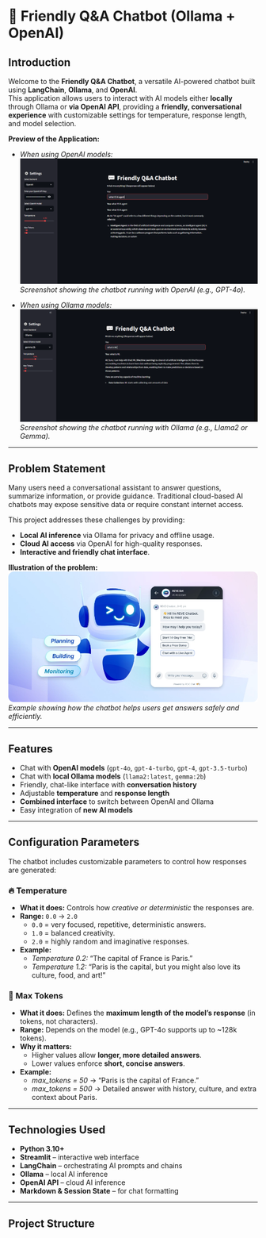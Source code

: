# 💬 Friendly Q&A Chatbot (Ollama + OpenAI)

## Introduction
Welcome to the **Friendly Q&A Chatbot**, a versatile AI-powered chatbot built using **LangChain**, **Ollama**, and **OpenAI**.  
This application allows users to interact with AI models either **locally** through Ollama or **via OpenAI API**, providing a **friendly, conversational experience** with customizable settings for temperature, response length, and model selection.  

**Preview of the Application:**

- *When using OpenAI models:*  
  ![OpenAI Chatbot](images/openAi.PNG)  
  *Screenshot showing the chatbot running with OpenAI (e.g., GPT-4o).*  

- *When using Ollama models:*  
  ![Ollama Chatbot](images/ollama.PNG)  
  *Screenshot showing the chatbot running with Ollama (e.g., Llama2 or Gemma).*  

---

## Problem Statement
Many users need a conversational assistant to answer questions, summarize information, or provide guidance. Traditional cloud-based AI chatbots may expose sensitive data or require constant internet access.  

This project addresses these challenges by providing:

- **Local AI inference** via Ollama for privacy and offline usage.
- **Cloud AI access** via OpenAI for high-quality responses.
- **Interactive and friendly chat interface**.

**Illustration of the problem:**  
![Problem Illustration](images/chatbot-best-practices.webp)  
*Example showing how the chatbot helps users get answers safely and efficiently.*

---

## Features
- Chat with **OpenAI models** (`gpt-4o`, `gpt-4-turbo`, `gpt-4`, `gpt-3.5-turbo`)  
- Chat with **local Ollama models** (`llama2:latest`, `gemma:2b`)  
- Friendly, chat-like interface with **conversation history**  
- Adjustable **temperature** and **response length**  
- **Combined interface** to switch between OpenAI and Ollama  
- Easy integration of **new AI models**  

---

## Configuration Parameters
The chatbot includes customizable parameters to control how responses are generated:

### 🔥 Temperature
- **What it does:** Controls how *creative or deterministic* the responses are.  
- **Range:** `0.0` → `2.0`  
  - `0.0` = very focused, repetitive, deterministic answers.  
  - `1.0` = balanced creativity.  
  - `2.0` = highly random and imaginative responses.  
- **Example:**  
  - *Temperature 0.2:* “The capital of France is Paris.”  
  - *Temperature 1.2:* “Paris is the capital, but you might also love its culture, food, and art!”  

### 📏 Max Tokens
- **What it does:** Defines the **maximum length of the model’s response** (in tokens, not characters).  
- **Range:** Depends on the model (e.g., GPT-4o supports up to ~128k tokens).  
- **Why it matters:**  
  - Higher values allow **longer, more detailed answers**.  
  - Lower values enforce **short, concise answers**.  
- **Example:**  
  - *max_tokens = 50* → “Paris is the capital of France.”  
  - *max_tokens = 500* → Detailed answer with history, culture, and extra context about Paris.  

---

## Technologies Used
- **Python 3.10+**  
- **Streamlit** – interactive web interface  
- **LangChain** – orchestrating AI prompts and chains  
- **Ollama** – local AI inference  
- **OpenAI API** – cloud AI inference  
- **Markdown & Session State** – for chat formatting  

---

## Project Structure
